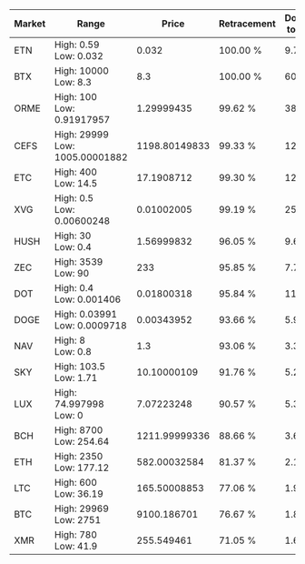 | Market | Range | Price| Retracement | Doubles to 50% |
| --- | --- | --- | --- | --- |
| ETN | High: 0.59<br />Low: 0.032 | 0.032 | 100.00 % | 9.72 |
| BTX | High: 10000<br />Low: 8.3 | 8.3 | 100.00 % | 602.91 |
| ORME | High: 100<br />Low: 0.91917957 | 1.29999435 | 99.62 % | 38.82 |
| CEFS | High: 29999<br />Low: 1005.00001882 | 1198.80149833 | 99.33 % | 12.93 |
| ETC | High: 400<br />Low: 14.5 | 17.1908712 | 99.30 % | 12.06 |
| XVG | High: 0.5<br />Low: 0.00600248 | 0.01002005 | 99.19 % | 25.25 |
| HUSH | High: 30<br />Low: 0.4 | 1.56999832 | 96.05 % | 9.68 |
| ZEC | High: 3539<br />Low: 90 | 233 | 95.85 % | 7.79 |
| DOT | High: 0.4<br />Low: 0.001406 | 0.01800318 | 95.84 % | 11.15 |
| DOGE | High: 0.03991<br />Low: 0.0009718 | 0.00343952 | 93.66 % | 5.94 |
| NAV | High: 8<br />Low: 0.8 | 1.3 | 93.06 % | 3.38 |
| SKY | High: 103.5<br />Low: 1.71 | 10.10000109 | 91.76 % | 5.21 |
| LUX | High: 74.997998<br />Low: 0 | 7.07223248 | 90.57 % | 5.30 |
| BCH | High: 8700<br />Low: 254.64 | 1211.99999336 | 88.66 % | 3.69 |
| ETH | High: 2350<br />Low: 177.12 | 582.00032584 | 81.37 % | 2.17 |
| LTC | High: 600<br />Low: 36.19 | 165.50008853 | 77.06 % | 1.92 |
| BTC | High: 29969<br />Low: 2751 | 9100.186701 | 76.67 % | 1.80 |
| XMR | High: 780<br />Low: 41.9 | 255.549461 | 71.05 % | 1.61 |

